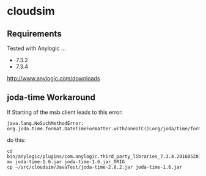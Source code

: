 # cloudsim

## Requirements
Tested with Anylogic ...
* 7.3.2
* 7.3.4

http://www.anylogic.com/downloads

## joda-time Workaround
If Starting of the msb client leads to this error:

	java.lang.NoSuchMethodError: org.joda.time.format.DateTimeFormatter.withZoneUTC()Lorg/joda/time/format/DateTimeFormatter;

do this:

	cd bin/anylogic/plugins/com.anylogic.third_party_libraries_7.3.4.201605201443/lib/database/querydsl/
	mv joda-time-1.6.jar joda-time-1.6.jar_ORIG
	cp ~/src/cloudsim/JavaTest/joda-time-2.8.2.jar joda-time-1.6.jar
